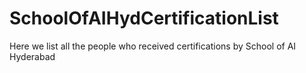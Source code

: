 # SchoolOfAIHydCertificationList
Here we list all the people who received certifications by School of AI Hyderabad
